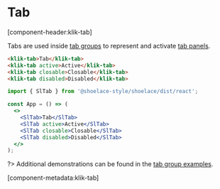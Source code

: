 # Tab

[component-header:klik-tab]

Tabs are used inside [tab groups](/components/tab-group) to represent and activate [tab panels](/components/tab-panel).

```html preview
<klik-tab>Tab</klik-tab>
<klik-tab active>Active</klik-tab>
<klik-tab closable>Closable</klik-tab>
<klik-tab disabled>Disabled</klik-tab>
```

```jsx react
import { SlTab } from '@shoelace-style/shoelace/dist/react';

const App = () => (
  <>
    <SlTab>Tab</SlTab>
    <SlTab active>Active</SlTab>
    <SlTab closable>Closable</SlTab>
    <SlTab disabled>Disabled</SlTab>
  </>
);
```

?> Additional demonstrations can be found in the [tab group examples](/components/tab-group).

[component-metadata:klik-tab]
